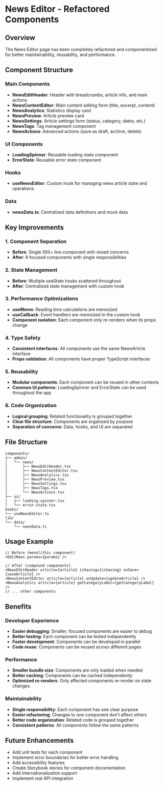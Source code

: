 # News Editor - Refactored Components

## Overview
The News Editor page has been completely refactored and componentized for better maintainability, reusability, and performance.

## Component Structure

### Main Components
- **NewsEditHeader**: Header with breadcrumbs, article info, and main actions
- **NewsContentEditor**: Main content editing form (title, excerpt, content)
- **NewsAnalytics**: Statistics display card
- **NewsPreview**: Article preview card
- **NewsSettings**: Article settings form (status, category, dates, etc.)
- **NewsTags**: Tag management component
- **NewsActions**: Advanced actions (save as draft, archive, delete)

### UI Components
- **LoadingSpinner**: Reusable loading state component
- **ErrorState**: Reusable error state component

### Hooks
- **useNewsEditor**: Custom hook for managing news article state and operations

### Data
- **newsData.ts**: Centralized data definitions and mock data

## Key Improvements

### 1. Component Separation
- **Before**: Single 500+ line component with mixed concerns
- **After**: 8 focused components with single responsibilities

### 2. State Management
- **Before**: Multiple useState hooks scattered throughout
- **After**: Centralized state management with custom hook

### 3. Performance Optimizations
- **useMemo**: Reading time calculations are memoized
- **useCallback**: Event handlers are memoized in the custom hook
- **Component isolation**: Each component only re-renders when its props change

### 4. Type Safety
- **Consistent interfaces**: All components use the same NewsArticle interface
- **Props validation**: All components have proper TypeScript interfaces

### 5. Reusability
- **Modular components**: Each component can be reused in other contexts
- **Common UI patterns**: LoadingSpinner and ErrorState can be used throughout the app

### 6. Code Organization
- **Logical grouping**: Related functionality is grouped together
- **Clear file structure**: Components are organized by purpose
- **Separation of concerns**: Data, hooks, and UI are separated

## File Structure
```
components/
├── admin/
│   └── news/
│       ├── NewsEditHeader.tsx
│       ├── NewsContentEditor.tsx
│       ├── NewsAnalytics.tsx
│       ├── NewsPreview.tsx
│       ├── NewsSettings.tsx
│       ├── NewsTags.tsx
│       └── NewsActions.tsx
├── ui/
│   ├── loading-spinner.tsx
│   └── error-state.tsx
hooks/
└── useNewsEditor.ts
lib/
└── data/
    └── newsData.ts
```

## Usage Example
```tsx
// Before (monolithic component)
<EditNews params={params} />

// After (composed components)
<NewsEditHeader article={article} isSaving={isSaving} onSave={saveArticle} />
<NewsContentEditor article={article} onUpdate={updateArticle} />
<NewsAnalytics article={article} getCategoryLabel={getCategoryLabel} />
// ... other components
```

## Benefits

### Developer Experience
- **Easier debugging**: Smaller, focused components are easier to debug
- **Better testing**: Each component can be tested independently
- **Faster development**: Components can be developed in parallel
- **Code reuse**: Components can be reused across different pages

### Performance
- **Smaller bundle size**: Components are only loaded when needed
- **Better caching**: Components can be cached independently
- **Optimized re-renders**: Only affected components re-render on state changes

### Maintainability
- **Single responsibility**: Each component has one clear purpose
- **Easier refactoring**: Changes to one component don't affect others
- **Better code organization**: Related code is grouped together
- **Consistent patterns**: All components follow the same patterns

## Future Enhancements
- Add unit tests for each component
- Implement error boundaries for better error handling
- Add accessibility features
- Create Storybook stories for component documentation
- Add internationalization support
- Implement real API integration

